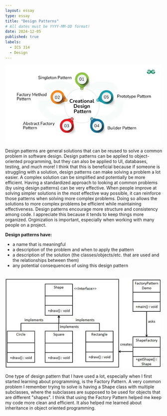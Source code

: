 ```yaml
---
layout: essay
type: essay
title: "Design Patterns"
# All dates must be YYYY-MM-DD format!
date: 2024-12-05
published: true
labels:
  - ICS 314
  - Design
---
```


<img src="../img/essays/designPatterns.png" width="500px">

<br>

Design patterns are general solutions that can be reused to solve a common problem in software design. Design patterns can be applied to object-oriented programming, but they can also be applied to UI, databases, testing, and much more! I think that this is beneficial because if someone is struggling with a solution, design patterns can make solving a problem a lot easier. A complex solution can be simplified and potentially be more efficient. Having a standardized approach to looking at common problems (by using design patterns) can be very effective. When people improve at solving simpler solutions in the most effective way possible, it can reinforce those patterns when solving more complex problems. Doing so allows the solutions to more complex problems be efficient while maintaining effectiveness. Design patterns encourage more structure and consistency among code. I appreciate this because it tends to keep things more organized. Orginization is important, especially when working with many people on a project.

**Design patterns have:**
- a name that is meaningful
- a description of the problem and when to apply the pattern
- a description of the solution (the classes/objects/etc. that are used and the relationships between them)
- any potential consequences of using this design pattern

<br>

<img src="../img/essays/factoryPattern.png" width="500">

<br>

One type of design pattern that I have used a lot, especially when I first started learning about programming, is the Factory Pattern. A very common problem I remember trying to solve is having a Shape class with multiple subclasses, where the subclasses are supposed to be used for objects that are different "shapes". I think that using the Factory Pattern helped me keep my code more clean and efficient. It also helped me learned about inheritance in object oriented programming.

